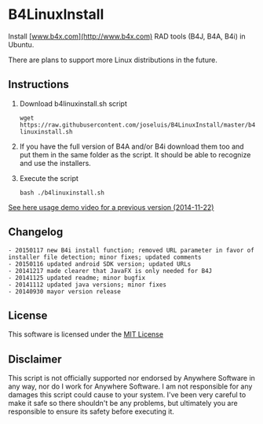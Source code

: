B4LinuxInstall
==============

Install [www.b4x.com](http://www.b4x.com) RAD tools (B4J, B4A, B4i) in Ubuntu.

There are plans to support more Linux distributions in the future.


## Instructions

1. Download b4linuxinstall.sh script

    `wget https://raw.githubusercontent.com/joseluis/B4LinuxInstall/master/b4linuxinstall.sh`

1. If you have the full version of B4A and/or B4i download them too and put them in the same folder as the script. It should be able to recognize and use the installers.
1. Execute the script

    `bash ./b4linuxinstall.sh`


[See here usage demo video for a previous version (2014-11-22)](https://www.youtube.com/watch?v=s9ZQBiKHGJ8)

## Changelog
	- 20150117 new B4i install function; removed URL parameter in favor of installer file detection; minor fixes; updated comments
	- 20150116 updated android SDK version; updated URLs
	- 20141217 made clearer that JavaFX is only needed for B4J
	- 20141125 updated readme; minor bugfix
	- 20141112 updated java versions; minor fixes
	- 20140930 mayor version release


## License

This software is licensed under the [MIT License](http://opensource.org/licenses/MIT)

## Disclaimer

This script is not officially supported nor endorsed by Anywhere Software in any way, nor do I work for Anywhere Software. I am not responsible for any damages this script could cause to your system. I've been very careful to make it safe so there shouldn't be any problems, but ultimately you are responsible to ensure its safety before executing it.
